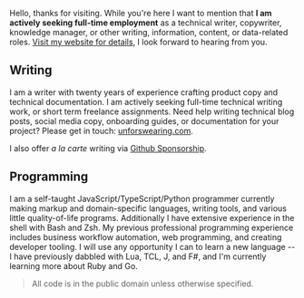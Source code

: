 Hello, thanks for visiting. While you're here I want to mention that **I am actively seeking full-time employment** as a technical writer, copywriter, knowledge manager, or other writing, information, content, or data-related roles. [Visit my website for details](https://unforswearing.com), I look forward to hearing from you. 

## Writing

I am a writer with twenty years of experience crafting product copy and technical documentation. I am actively seeking full-time technical writing work, or short term freelance assignments. Need help writing technical blog posts, social media copy, onboarding guides, or documentation for your project? Please get in touch: [unforswearing.com](https://unforswearing.com). 

I also offer *a la carte* writing via [Github Sponsorship](https://github.com/sponsors/unforswearing?frequency=one-time&sponsor=unforswearing).

## Programming

I am a self-taught JavaScript/TypeScript/Python programmer currently making markup and domain-specific languages, writing tools, and various little quality-of-life programs. Additionally I have extensive experience in the shell with Bash and Zsh. My previous professional programming experience includes business workflow automation, web programming, and creating developer tooling. I will use any opportunity I can to learn a new language -- I have previously dabbled with Lua, TCL, J, and F#, and I'm currently learning more about Ruby and Go.

> All code is in the public domain unless otherwise specified.
